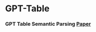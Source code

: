 # GPT-Table
### GPT Table Semantic Parsing  [Paper](https://drive.google.com/file/d/1edpW9TkiNPAEhD5NvFgQOv2i73wFiEBz/view?usp=sharing)
